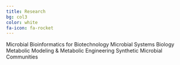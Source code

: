 ```yaml
---
title: Research
bg: col3
color: white
fa-icon: fa-rocket
---
```



Microbial Bioinformatics for Biotechnology 
Microbial Systems Biology 
Metabolic Modeling & Metabolic Engineering 
Synthetic Microbial Communities
